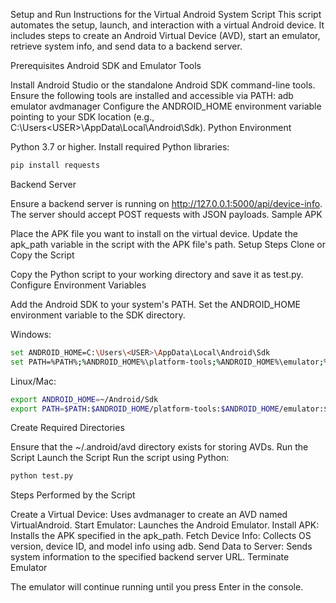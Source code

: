 Setup and Run Instructions for the Virtual Android System Script
This script automates the setup, launch, and interaction with a virtual Android device. It includes steps to create an Android Virtual Device (AVD), start an emulator, retrieve system info, and send data to a backend server.

Prerequisites
Android SDK and Emulator Tools

Install Android Studio or the standalone Android SDK command-line tools.
Ensure the following tools are installed and accessible via PATH:
adb
emulator
avdmanager
Configure the ANDROID_HOME environment variable pointing to your SDK location (e.g., C:\Users\<USER>\AppData\Local\Android\Sdk).
Python Environment

Python 3.7 or higher.
Install required Python libraries:
```bash
pip install requests
```
Backend Server

Ensure a backend server is running on http://127.0.0.1:5000/api/device-info.
The server should accept POST requests with JSON payloads.
Sample APK

Place the APK file you want to install on the virtual device. Update the apk_path variable in the script with the APK file's path.
Setup Steps
Clone or Copy the Script

Copy the Python script to your working directory and save it as test.py.
Configure Environment Variables

Add the Android SDK to your system's PATH.
Set the ANDROID_HOME environment variable to the SDK directory.

Windows:
```bash
set ANDROID_HOME=C:\Users\<USER>\AppData\Local\Android\Sdk
set PATH=%PATH%;%ANDROID_HOME%\platform-tools;%ANDROID_HOME%\emulator;%ANDROID_HOME%\cmdline-tools\latest\bin
```
Linux/Mac:
```bash
export ANDROID_HOME=~/Android/Sdk
export PATH=$PATH:$ANDROID_HOME/platform-tools:$ANDROID_HOME/emulator:$ANDROID_HOME/cmdline-tools/latest/bin
```

Create Required Directories

Ensure that the ~/.android/avd directory exists for storing AVDs.
Run the Script
Launch the Script Run the script using Python:

```bash
python test.py
```

Steps Performed by the Script

Create a Virtual Device: Uses avdmanager to create an AVD named VirtualAndroid.
Start Emulator: Launches the Android Emulator.
Install APK: Installs the APK specified in the apk_path.
Fetch Device Info: Collects OS version, device ID, and model info using adb.
Send Data to Server: Sends system information to the specified backend server URL.
Terminate Emulator

The emulator will continue running until you press Enter in the console.